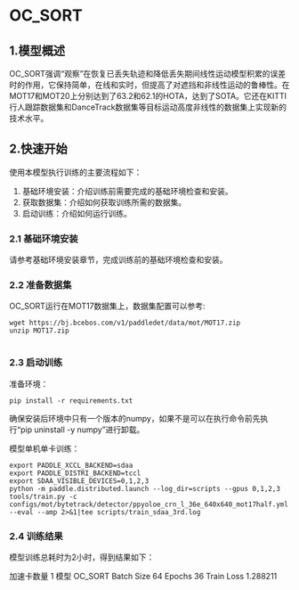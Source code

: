 # OC_SORT

## 1.模型概述
OC_SORT强调“观察”在恢复已丢失轨迹和降低丢失期间线性运动模型积累的误差时的作用，它保持简单，在线和实时，但提高了对遮挡和非线性运动的鲁棒性。在MOT17和MOT20上分别达到了63.2和62.1的HOTA，达到了SOTA。它还在KITTI行人跟踪数据集和DanceTrack数据集等目标运动高度非线性的数据集上实现新的技术水平。

## 2.快速开始

使用本模型执行训练的主要流程如下：

1. 基础环境安装：介绍训练前需要完成的基础环境检查和安装。
2. 获取数据集：介绍如何获取训练所需的数据集。
3. 启动训练：介绍如何运行训练。

### 2.1 基础环境安装

请参考基础环境安装章节，完成训练前的基础环境检查和安装。

### 2.2 准备数据集

OC_SORT运行在MOT17数据集上，数据集配置可以参考:
```
wget https://bj.bcebos.com/v1/paddledet/data/mot/MOT17.zip
unzip MOT17.zip


```

### 2.3 启动训练

准备环境：
```
pip install -r requirements.txt
```
确保安装后环境中只有一个版本的numpy，如果不是可以在执行命令前先执行“pip uninstall -y numpy”进行卸载。

模型单机单卡训练：
```
export PADDLE_XCCL_BACKEND=sdaa
export PADDLE_DISTRI_BACKEND=tccl
export SDAA_VISIBLE_DEVICES=0,1,2,3
python -m paddle.distributed.launch --log_dir=scripts --gpus 0,1,2,3 tools/train.py -c configs/mot/bytetrack/detector/ppyoloe_crn_l_36e_640x640_mot17half.yml --eval --amp 2>&1|tee scripts/train_sdaa_3rd.log
```

### 2.4 训练结果

模型训练总耗时为2小时，得到结果如下：

加速卡数量 1
模型 OC_SORT
Batch Size 64
Epochs 36
Train Loss 1.288211